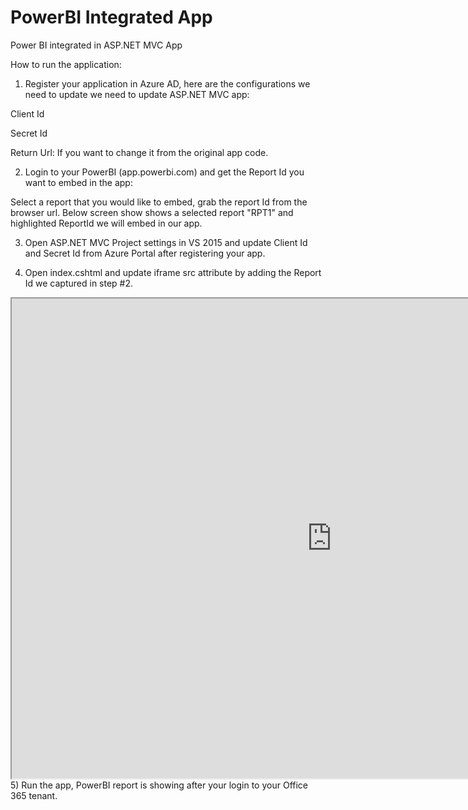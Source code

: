 # PowerBI Integrated App
Power BI integrated in ASP.NET MVC App

How to run the application:

1) Register your application in Azure AD, here are the configurations we need to update we need to update ASP.NET MVC app:

Client Id

Secret Id

Return Url: If you want to change it from the original app code.


2) Login to your PowerBI (app.powerbi.com) and get the Report Id you want to embed in the app:

Select a report that you would like to embed, grab the report Id from the browser url.
Below screen show shows a selected report "RPT1" and highlighted ReportId we will embed in our app.

3) Open ASP.NET MVC Project settings in VS 2015 and update Client Id and Secret Id from Azure Portal after registering your app.



4) Open index.cshtml and update iframe src attribute by adding the Report Id we captured in step #2.

 <iframe ID="iFrameEmbedReport" src="https://app.powerbi.com/reportEmbed?reportId=11156ed2-ede7-4b60-ac26-10cda004bdee" height="768px" width="1024px" frameborder="1" seamless></iframe>
 5) Run the app, PowerBI report is showing after your login to your Office 365 tenant. 
 
 
